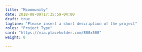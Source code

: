```yaml
---
title: "Mcommunity"
date: 2018-08-09T17:35:59-04:00
draft: true
tagline: "Please insert a short description of the project"
roles: "Project Type"
card: "https://via.placeholder.com/800x500"
weight: 0

---
```

